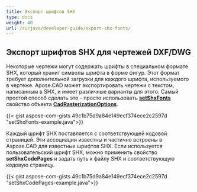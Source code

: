 ```yaml
---
title: Экспорт шрифтов SHX
type: docs
weight: 40
url: /ru/java/developer-guide/export-shx-fonts/
---
```


## **Экспорт шрифтов SHX для чертежей DXF/DWG**

Некоторые чертежи могут содержать шрифты в специальном формате SHX, который хранит символы шрифта в форме фигур.
Этот формат требует дополнительной загрузки для каждого шрифта, используемого в чертеже.
Apose.CAD может экспортировать чертежи с текстом, написанным в SHX, и имеет различные варианты для этого.
Самый простой способ сделать это - просто использовать [**setShxFonts**](https://reference.aspose.com/cad/java/com.aspose.cad.imageoptions/CadRasterizationOptions#setShxFonts-java.lang.String:A-) 
свойство объекта [**CadRasterizationOptions**](https://reference.aspose.com/cad/java/com.aspose.cad.imageoptions/CadRasterizationOptions).	

{{< gist aspose-com-gists 49c1b75d9a84e149ecf374ece2c2597d "setShxFonts-example.java">}}

Каждый шрифт SHX поставляется с соответствующей кодовой страницей. Эти ассоциации известны и частично встроены в Aspose.CAD для известных шрифтов SHX.
Если используется пользовательский шрифт SHX, можно применить свойство **setShxCodePages** и задать путь к файлу SHX и соответствующую кодовую страницу.
	
{{< gist aspose-com-gists 49c1b75d9a84e149ecf374ece2c2597d "setShxCodePages-example.java">}}
